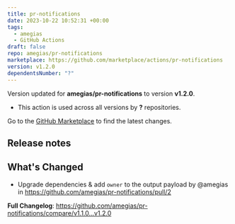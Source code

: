 ```yaml
---
title: pr-notifications
date: 2023-10-22 10:52:31 +00:00
tags:
  - amegias
  - GitHub Actions
draft: false
repo: amegias/pr-notifications
marketplace: https://github.com/marketplace/actions/pr-notifications
version: v1.2.0
dependentsNumber: "?"
---
```



Version updated for **amegias/pr-notifications** to version **v1.2.0**.
- This action is used across all versions by **?** repositories.

Go to the [GitHub Marketplace](https://github.com/marketplace/actions/pr-notifications) to find the latest changes.

## Release notes

## What's Changed
* Upgrade dependencies & add `owner` to the output payload by @amegias in https://github.com/amegias/pr-notifications/pull/2


**Full Changelog**: https://github.com/amegias/pr-notifications/compare/v1.1.0...v1.2.0
